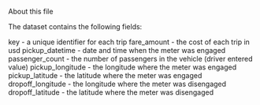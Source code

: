 About this file

The dataset contains the following fields:

key - a unique identifier for each trip
fare_amount - the cost of each trip in usd
pickup_datetime - date and time when the meter was engaged
passenger_count - the number of passengers in the vehicle (driver entered value)
pickup_longitude - the longitude where the meter was engaged
pickup_latitude - the latitude where the meter was engaged
dropoff_longitude - the longitude where the meter was disengaged
dropoff_latitude - the latitude where the meter was disengaged